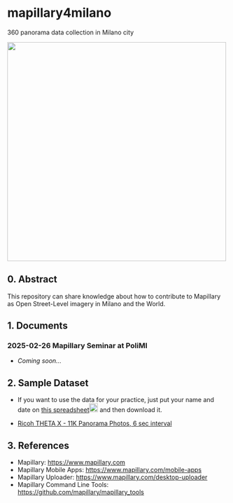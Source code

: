 # mapillary4milano
360 panorama data collection in Milano city

[<img src="https://github.com/user-attachments/assets/2f49a788-4e30-4a75-9285-929357a3aed2" width="500" >](https://www.mapillary.com/app/?lat=45.4709864944916&lng=9.19042435669212&z=12.814369492427602)

## 0. Abstract
This repository can share knowledge about how to contribute to Mapillary as Open Street-Level imagery in Milano and the World.

## 1. Documents

### 2025-02-26 Mapillary Seminar at PoliMI
 * *Coming soon...*

## 2. Sample Dataset
 * If you want to use the data for your practice, just put your name and date on [this spreadsheet<img src="https://github.com/user-attachments/assets/cb5fca4e-866d-4698-8792-6f6f517c5243" width="20">](https://docs.google.com/spreadsheets/d/11ioBSpjB877G5gc4DCDiDD8Q9hdCrFwtPawnGA6ywa8/edit?usp=sharing) and then download it.

 * [Ricoh THETA X - 11K Panorama Photos, 6 sec interval](https://github.com/gisgeolab/mapillary4milano/tree/main/sampledata/duomo20250224thetax)


## 3. References
 * Mapillary: https://www.mapillary.com
 * Mapillary Mobile Apps: https://www.mapillary.com/mobile-apps
 * Mapillary Uploader: https://www.mapillary.com/desktop-uploader
 * Mapillary Command Line Tools: https://github.com/mapillary/mapillary_tools 
